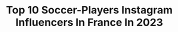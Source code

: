 ---
title: Top 10 Soccer-Players Instagram Influencers In France In 2023
description: >-
  Find top soccer-players Instagram influencers in France in 2023. Most popular hashtags: #soccer #football #soccerplayer #sport.
platform: Instagram
hits: 28
text_top: Analyze the best Instagram influencers on inBeat.
text_bottom: Our search engine has 28 Instagram influencers like this in France for you to connect with.
profiles:
  - username: "meli_7herrera"
    fullname: >-
      M E L I S S A  H E R R E R A🇨🇷
    bio: >-
      •Soccer Player @stadedereims 🇫🇷 •Athlete @nike • @fedefutbolcrc 🇨🇷 •👙Fundadora @herrera_bikinis 📊 •Agent @joaquimbatica 📍🇫🇷
    location: "France"
    followers: 295642
    engagement: 198
    commentsToLikes: 0.005793
    id: ck5hmfvbhlvju0i11wl8n3g8z
    verified: true
    hashtags: "#ladyspeekstick, #queba, #imparablecomot, #teamnikecr"
  - username: "mbaizoolivier"
    fullname: >-
      Mbaizoolivier🇨🇲
    bio: >-
      Professionnel soccer player @philaunion 🇺🇸 🏆🥇 International Camerounais 🦁🇨🇲 @fecafootofficiel Psaumes 23 35 ✝️ Snapchat 👻 mbaizolivier15
    location: "France"
    followers: 9266
    engagement: 781
    commentsToLikes: 0.025553
    id: ck0tysygpnwyu0i19hwihhps6
    verified: true
    hashtags: "#preseason"
  - username: "pauldelecroix88"
    fullname: >-
      Paul Delecroix
    bio: >-
      Joueur Professionnel au FC Annecy @fcannecy 📍Metz FC @fcmetz 📍Amiens SC @amiensscfootball 📍Niort FC @chamoisniortaisfc 📍Lorient FC @fclorient
    location: "France"
    followers: 3417
    engagement: 1419
    commentsToLikes: 0.093150
    id: ckap319k716y40i78hd32k53n
    verified: true
    hashtags: "#save, #focus, #look, #picoftheday"
  - username: "theindianfootballer"
    fullname: >-
      Nitesh sharma | Footballer⚽
    bio: >-
      𝐁𝐄𝐍𝐆𝐀𝐋𝐔𝐑𝐔 📍 💳𝐔𝐄𝐅𝐀 𝐁 Licence ( 𝐢𝐧𝐭) 📝𝐇𝐄𝐀𝐃 𝐂𝐎𝐀𝐂𝐇 /𝐎𝐖𝐍𝐄𝐑 @majazfc 🏟️ PLAYER SCOUT 🤝- DM ⚽𝐏𝐞𝐫𝐬𝐨𝐧𝐚𝐥 𝐓𝐫𝐚𝐢𝐧𝐞𝐫 ( 𝐏𝐑𝐎 𝐏𝐋𝐀𝐘𝐄𝐑𝐒 )
    location: "France"
    followers: 20299
    engagement: 1061
    commentsToLikes: 0.020780
    id: ck6uf7f67vcty0j71zs2r8e80
    verified: false
    hashtags: "#sports, #wtfskills, #soccerskills, #flickups"
  - username: "trick.shooterss"
    fullname: >-
      All Sports Trick Shots🇫🇷
    bio: >-
      ☄️ Trickshots 📍 Mercredi & Dimanche 🧩 @alexandre_charlon @mariusgrolleron
    location: "France"
    followers: 1884
    engagement: 1319
    commentsToLikes: 0.059792
    id: ckaos0fqlplfv0i78qcaf7lr4
    verified: false
    hashtags: "#trickshotsforlife, #skills, #whistleworthy, #reel"
  - username: "chris.mavinga"
    fullname: >-
      Chris Mavinga
    bio: >-
      📍Toronto 🇨🇦 | Paris 🇫🇷 Football player @torontofc #23 | international congolais 🇨🇩 📩 : chrismavingareds@gmail.com
    location: "France"
    followers: 57646
    engagement: 306
    commentsToLikes: 0.135828
    id: ck6010gvvemev0i14ucww3wyv
    verified: true
    hashtags: "#footballtime, #realmadrid, #soccertraining, #soccerplayer"
  - username: "boumesama"
    fullname: >-
      Boumé Sama
    bio: >-
      🌍 World Tekker ⚽️ Capitaine du @samautd 🎥Entertainer Football 🟢 Ambassadeur @unisportstorefr 📍 Paris Les golazo par ici
    location: "France"
    followers: 64516
    engagement: 4552
    commentsToLikes: 0.102520
    id: ck8sx589eg7ae0j78ste24t4x
    verified: false
    hashtags: "#predator, #soccerplayer, #golazo, #neymar"
  - username: "rilesfreestyle"
    fullname: >-
      RILES ✌🏼⚽️
    bio: >-
      ⚽️ Pro Freestyler |📍PARIS 🏆 TOP 16 FRANCE 🎥 Tiktok : rilesskills 🌍
    location: "France"
    followers: 7186
    engagement: 1117
    commentsToLikes: 0.084545
    id: ck138d7dnfo3h0i19lsmbxqm4
    verified: false
    hashtags: "#football, #streetsoccer, #skills, #soccerskills"
  - username: "manuel_braun_photographe"
    fullname: >-
      Manuel Braun
    bio: >-
      Swiss Photographer / Paris (+33) 6 22 95 96 33 mail@manuelbraun.fr #photographer #portrait #paris #swiss #photography
    location: "France"
    followers: 12324
    engagement: 420
    commentsToLikes: 0.046957
    id: ckaoxwz2rf4090i78aj9fxes4
    verified: false
    hashtags: "#partsmodel, #retro, #fashionmagazine, #joke"
  - username: "aouchichefrance"
    fullname: >-
      TEAM AOUCHICHE | Fan Page 📲
    bio: >-
      Bienvenue sur ma fan page d'Adil Aouchiche 🔫 Joueur à l'ASSE, international U20 français 🇨🇵💚 ▪︎| DUBBLE 🅰️ |▪︎ ➲ Compte secondaire : @aouchichegoals
    location: "France"
    followers: 47460
    engagement: 166
    commentsToLikes: 0.009134
    id: ckaotfk9cvq1r0i78v7onu0er
    verified: false
    hashtags: "#futbol, #fifa20, #teamasse, #basket"
---